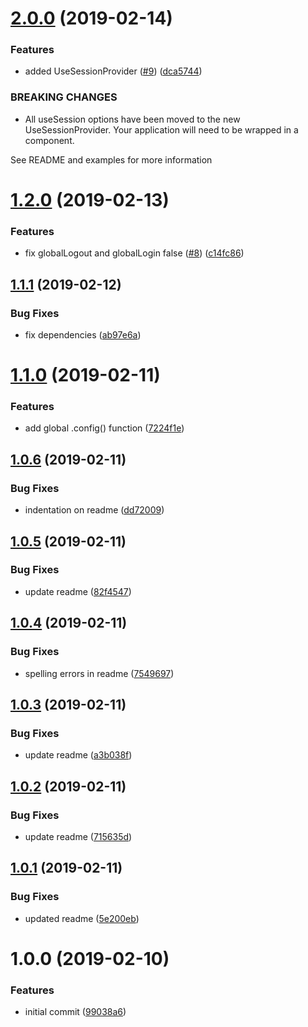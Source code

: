 # [2.0.0](https://github.com/marklawlor/react-session-hook/compare/v1.2.0...v2.0.0) (2019-02-14)


### Features

* added UseSessionProvider ([#9](https://github.com/marklawlor/react-session-hook/issues/9)) ([dca5744](https://github.com/marklawlor/react-session-hook/commit/dca5744))


### BREAKING CHANGES

* All useSession options have been moved to the new UseSessionProvider.
Your application will need to be wrapped in a <UseSessionProvider /> component.

See README and examples for more information

# [1.2.0](https://github.com/marklawlor/react-session-hook/compare/v1.1.1...v1.2.0) (2019-02-13)


### Features

* fix globalLogout and globalLogin false ([#8](https://github.com/marklawlor/react-session-hook/issues/8)) ([c14fc86](https://github.com/marklawlor/react-session-hook/commit/c14fc86))

## [1.1.1](https://github.com/marklawlor/react-session-hook/compare/v1.1.0...v1.1.1) (2019-02-12)


### Bug Fixes

* fix dependencies ([ab97e6a](https://github.com/marklawlor/react-session-hook/commit/ab97e6a))

# [1.1.0](https://github.com/marklawlor/react-session-hook/compare/v1.0.6...v1.1.0) (2019-02-11)


### Features

* add global .config() function ([7224f1e](https://github.com/marklawlor/react-session-hook/commit/7224f1e))

## [1.0.6](https://github.com/marklawlor/react-session-hook/compare/v1.0.5...v1.0.6) (2019-02-11)


### Bug Fixes

* indentation on readme ([dd72009](https://github.com/marklawlor/react-session-hook/commit/dd72009))

## [1.0.5](https://github.com/marklawlor/react-session-hook/compare/v1.0.4...v1.0.5) (2019-02-11)


### Bug Fixes

* update readme ([82f4547](https://github.com/marklawlor/react-session-hook/commit/82f4547))

## [1.0.4](https://github.com/marklawlor/react-session-hook/compare/v1.0.3...v1.0.4) (2019-02-11)


### Bug Fixes

* spelling errors in readme ([7549697](https://github.com/marklawlor/react-session-hook/commit/7549697))

## [1.0.3](https://github.com/marklawlor/react-session-hook/compare/v1.0.2...v1.0.3) (2019-02-11)


### Bug Fixes

* update readme ([a3b038f](https://github.com/marklawlor/react-session-hook/commit/a3b038f))

## [1.0.2](https://github.com/marklawlor/react-session-hook/compare/v1.0.1...v1.0.2) (2019-02-11)


### Bug Fixes

* update readme ([715635d](https://github.com/marklawlor/react-session-hook/commit/715635d))

## [1.0.1](https://github.com/marklawlor/react-session-hook/compare/v1.0.0...v1.0.1) (2019-02-11)


### Bug Fixes

* updated readme ([5e200eb](https://github.com/marklawlor/react-session-hook/commit/5e200eb))

# 1.0.0 (2019-02-10)


### Features

* initial commit ([99038a6](https://github.com/marklawlor/react-session-hook/commit/99038a6))
